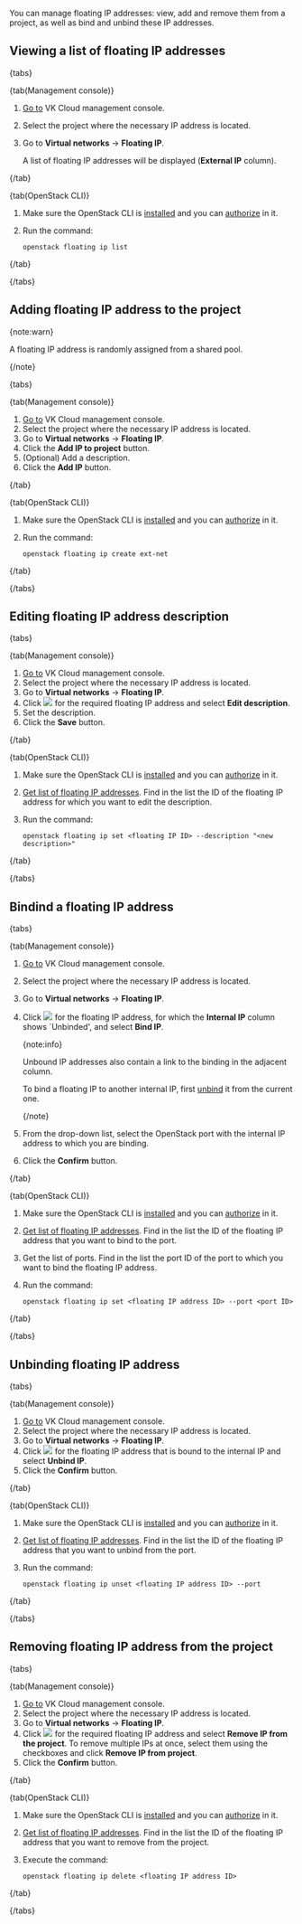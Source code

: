 You can manage floating IP addresses: view, add and remove them from a project, as well as bind and unbind these IP addresses.

## Viewing a list of floating IP addresses

{tabs}

{tab(Management console)}

1. [Go to](https://msk.cloud.vk.com/app/en/) VK Cloud management console.
1. Select the project where the necessary IP address is located.
1. Go to **Virtual networks** → **Floating IP**.

   A list of floating IP addresses will be displayed (**External IP** column).

{/tab}

{tab(OpenStack CLI)}

1. Make sure the OpenStack CLI is [installed](/en/tools-for-using-services/cli/openstack-cli#1_install_the_openstack_client) and you can [authorize](/en/tools-for-using-services/cli/openstack-cli#3_complete_authentication) in it.

1. Run the command:

   ```console
   openstack floating ip list
   ```

{/tab}

{/tabs}

## Adding floating IP address to the project

{note:warn}

A floating IP address is randomly assigned from a shared pool.

{/note}

{tabs}

{tab(Management console)}

1. [Go to](https://msk.cloud.vk.com/app/en/) VK Cloud management console.
1. Select the project where the necessary IP address is located.
1. Go to **Virtual networks** → **Floating IP**.
1. Click the **Add IP to project** button.
1. (Optional) Add a description.
1. Click the **Add IP** button.

{/tab}

{tab(OpenStack CLI)}

1. Make sure the OpenStack CLI is [installed](/en/tools-for-using-services/cli/openstack-cli#1_install_the_openstack_client) and you can [authorize](/en/tools-for-using-services/cli/openstack-cli#3_complete_authentication) in it.

1. Run the command:

   ```console
   openstack floating ip create ext-net
   ```

{/tab}

{/tabs}

## Editing floating IP address description

{tabs}

{tab(Management console)}

1. [Go to](https://msk.cloud.vk.com/app/en/) VK Cloud management console.
1. Select the project where the necessary IP address is located.
1. Go to **Virtual networks** → **Floating IP**.
1. Click ![ ](/en/assets/more-icon.svg "inline") for the required floating IP address and select **Edit description**.
1. Set the description.
1. Click the **Save** button.

{/tab}

{tab(OpenStack CLI)}

1. Make sure the OpenStack CLI is [installed](/en/tools-for-using-services/cli/openstack-cli#1_install_the_openstack_client) and you can [authorize](/en/tools-for-using-services/cli/openstack-cli#3_complete_authentication) in it.

1. [Get list of floating IP addresses](#viewing_a_list_of_floating_ip_addresses). Find in the list the ID of the floating IP address for which you want to edit the description.

1. Run the command:

   ```console
   openstack floating ip set <floating IP ID> --description "<new description>"
   ```

{/tab}

{/tabs}

## Bindind a floating IP address

{tabs}

{tab(Management console)}

1. [Go to](https://msk.cloud.vk.com/app/en/) VK Cloud management console.
1. Select the project where the necessary IP address is located.
1. Go to **Virtual networks** → **Floating IP**.
1. Click ![ ](/en/assets/more-icon.svg "inline") for the floating IP address, for which the **Internal IP** column shows `Unbinded', and select **Bind IP**.

   {note:info}

   Unbound IP addresses also contain a link to the binding in the adjacent column.

   To bind a floating IP to another internal IP, first [unbind](#unbinding_floating_ip_address) it from the current one.

   {/note}

1. From the drop-down list, select the OpenStack port with the internal IP address to which you are binding.
1. Click the **Confirm** button.

{/tab}

{tab(OpenStack CLI)}

1. Make sure the OpenStack CLI is [installed](/en/tools-for-using-services/cli/openstack-cli#1_install_the_openstack_client) and you can [authorize](/en/tools-for-using-services/cli/openstack-cli#3_complete_authentication) in it.

1. [Get list of floating IP addresses](#viewing_a_list_of_floating_ip_addresses). Find in the list the ID of the floating IP address that you want to bind to the port.
1. Get the list of ports. Find in the list the port ID of the port to which you want to bind the floating IP address.
1. Run the command:

   ```console
   openstack floating ip set <floating IP address ID> --port <port ID>
   ```

{/tab}

{/tabs}

## Unbinding floating IP address

{tabs}

{tab(Management console)}

1. [Go to](https://msk.cloud.vk.com/app/en/) VK Cloud management console.
1. Select the project where the necessary IP address is located.
1. Go to **Virtual networks** → **Floating IP**.
1. Click ![ ](/en/assets/more-icon.svg "inline") for the floating IP address that is bound to the internal IP and select **Unbind IP**.
1. Click the **Confirm** button.

{/tab}

{tab(OpenStack CLI)}

1. Make sure the OpenStack CLI is [installed](/en/tools-for-using-services/cli/openstack-cli#1_install_the_openstack_client) and you can [authorize](/en/tools-for-using-services/cli/openstack-cli#3_complete_authentication) in it.

1. [Get list of floating IP addresses](#viewing_a_list_of_floating_ip_addresses). Find in the list the ID of the floating IP address that you want to unbind from the port.

1. Run the command:

   ```console
   openstack floating ip unset <floating IP address ID> --port
   ```

{/tab}

{/tabs}

## Removing floating IP address from the project

{tabs}

{tab(Management console)}

1. [Go to](https://msk.cloud.vk.com/app/en/) VK Cloud management console.
1. Select the project where the necessary IP address is located.
1. Go to **Virtual networks** → **Floating IP**.
1. Click ![ ](/en/assets/more-icon.svg "inline") for the required floating IP address and select **Remove IP from the project**. To remove multiple IPs at once, select them using the checkboxes and click **Remove IP from project**.
1. Click the **Confirm** button.

{/tab}

{tab(OpenStack CLI)}

1. Make sure the OpenStack CLI is [installed](/en/tools-for-using-services/cli/openstack-cli#1_install_the_openstack_client) and you can [authorize](/en/tools-for-using-services/cli/openstack-cli#3_complete_authentication) in it.

1. [Get list of floating IP addresses](#viewing_a_list_of_floating_ip_addresses). Find in the list the ID of the floating IP address that you want to remove from the project.

1. Execute the command:

   ```console
   openstack floating ip delete <floating IP address ID>
   ```

{/tab}

{/tabs}
